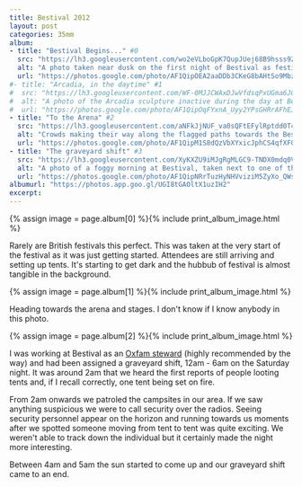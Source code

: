 ```yaml
---
title: Bestival 2012
layout: post
categories: 35mm
album:
- title: "Bestival Begins..." #0
  src: "https://lh3.googleusercontent.com/wo2eVLboGpK7QupJUej68B9hsss9Z_ljUq8FyBwFslqm0SCSGX2LLibr-gpCtyjB2bYQ_XmHmykFGdIPQCB92RjeD8Tckn57VwabWCzGipAxljO6QxMeLVQAF6eiIEcy8lSRM_066vfMYQfRvs7LO0e5QIiEqwE4RD3YEbIq95Z6x2c1_U0wq1WG2_v8nun4xplMdNqvXNWf4SoW7Cit4lRidebAFfJLJLmhKna38QDF-74XmRjVCNkZBHyRdSkFPQfnypKXsC5jTMTX9zwp-p1EJkFtCByRk8x15VcdzcXpyQg0Gp_BCXYTjS90BbbvPkciKorEfJGD8JNVgIuLY9ktthyZuIJyAUUfFOph60GRSct0zLVIpJvOqoVEFQJA8ZPZSyg5f6D04acrGzizlLZd3xx2FP4qhnN8wAvMyFv4K3u3HNSEEaXgq42p4oTGkmepTc5LF6Ui32IkZVEMF7h3kKuy4nQ6ibYt_bU_4E6W_A3QLEjzDm-1hkg5KpmM8GZw1CC96Gyrg0mTEnv8PQveAPWPW4y0EO3-HhAwndN1hdsYy8_0WUWP7_hR1qPm6n0aYc63zyUeiYzgjsrDywH66rCOT6Cnp0zIuVMGDg"
  alt: "A photo taken near dusk on the first night of Bestival as festival goers are still arriving and setting up"
  url: "https://photos.google.com/photo/AF1QipOEA2aaDDb3CKeG8bAHtSo9MbzWmX2uWIIe3PYT"
#- title: "Arcadia, in the daytime" #1
#  src: "https://lh3.googleusercontent.com/WF-0MJJCWAxDJwVfdsqPxUGma6JQc4ivzhPXifep9n2Nx873UgCQbo0Bqu4QeWkoc5eVZQD2xvkOLisIBAO6MQXKhu4tu4sCNV2Flao7ySSgkAIPVL2989IpYJ50KaT_gmUdoBWC-IwuTMV7wJkI1JUrLM6VaoJjAeZwlnSpQhtBI7HK5BR0qudxFB8oVPBy10QbIcDUyynHH5cHR02xtFs4CUpbpFnMgd-ADteSQ096ikajMcDDjOnIxAHVwVpquiH2WTtv6NbNlFt3Pnh3q8Mcya2R-yJnizYUsoGYvX2C-ddr_1G0EeUEZ94TikrlnhzAsyNfTq3hzCwiVTulSglQKID8FjonSTi2suiXZSsY3pJdSowdfn-i_h6UOPCSIrvqjdrSOk0kgS_UdEBOMgchVnMiMCYMWYl6g3Ww2Bog6syDNFrSq-ImjoNI41i62xca-T6Zs_cWkgOljGcXegsSqWQsqisNbJewzaHHU41UYrvlbCOX8E9eUlC2CEbhb3oWxQlCElPMhBJvPc4aBz8l_5_vhnW4dxXW8orNC6eUPJDIEmynr3MKfmuw39kZXVxaNB2jU_TMVaXvovpYeV3Off0KpdB9CmOZvH-RHU7EwzAXgRft2I9RwOpLdhalY1d3gCAlmseI8AEfvQH_Fo_1PLwUIa82m6c"
#  alt: "A photo of the Arcadia sculpture inactive during the day at Bestival"
#  url: "https://photos.google.com/photo/AF1QipOqFYxnA_Uyy2YPsGHRrAFhEJB5rN3TjQ6jZryn"
- title: "To the Arena" #2
  src: "https://lh3.googleusercontent.com/aNFkJjNUF_va0sQFtEFylRptdd0T4_iBUP4MZt7gSRxurlgvOlJDoyxl-yh3G1pklUZFCPqA3nOfOMndALEighA3ryMml_E86fQl5U3flh80_5Xo5oaUX37_sqSUmontMBFGnm9Sdgk13klcN7xRYwY63hY4u4PGR5QNGdsQ_3MCRZH0O4iydMDgYIykAp073WH2Im1fjlLtgZp0996c1rOMcU3mEBe0hz0qszAc0wwrRmoyTTUAmJjjDOpsbvZPI5QPjtkRtwfy2hPq5v-KRu2twjxMyDPMb5dM3ipDtIFNDn84iSV-Z80neGvRazzT9l1LWF8E8yyX4E4D572A21-wxU3RhMIBdF_tUda4G_hR7YfQpS_Pg8s4FbDX5gc_CWYK-5pbhAsv0BsqXEhvsOBIsK6rBF-v__JOkNS-9SV34G8n7ujT05s9ZYN6F8Ojvr2SXr63Yixz7-XyrrOAOoDS2mCgiHpcHQeF9PmAkAyMzZ1mbujliDGOgCbN2d6cI2J--noLVVfwmqLI_QA6XmejCmKM9zEtlR7h5qyNx0_c0C8h7GOL4dfErANB6cGsHnjZPikGp-bjM9B80wR_i43YplXHpCRXfOHzF6ed2A"
  alt: "Crowds making their way along the flagged paths towards the Bestival's main stages and arena"
  url: "https://photos.google.com/photo/AF1QipM1S8dQzVbXYxicJphCS4qfXFGCkkyCTWw4W3v1"
- title: "The graveyard shift" #3
  src: "https://lh3.googleusercontent.com/XyKXZU9iMJgRgMLGC9-TNDX0mdq0VWc916rWslXChp3aPjL1EsWh7UVF1QAorjiqKAmDphc8vy-m5s6xypuY8RbgR-RBzdckqom8snOUQwV8gCvK9pj5rx0qmZ-W-jNLM8G64CC2TDo5-U3wWeHBFRqdjX3tImmvmkQzNuJSy6y1wGxyw8iRnl9omIUuzOSQaDI3Q4ZvBxb08VlR_wR08F2XRtffxT3sIleBomN4RernQevMJjsXcxjTRKpTUsgqoGF_F-J2XbzL90IjrgmxeRlwX23eLyklLh4PGO6Z-SsM0jny8L-CqYMRLzqYmlVkXWC8ES-wj9rKzpffvjn57BqU-_LUEzTXrpb3OVFYeCbBC0eOcA-yAwzrR_KC9GNfHw1KzwHhkoSiSMOEnDHFJUmM8xFQwK5M9jJJv4829dEKdFuCPKUSjH0riKj4xPPW8G-eGmFFqmEI2P9aFfQD_KBebe8Lvu2ze93hHefk_iqxMpMSWKjKWbYNuo6JhbFmDM1Dfz0lD-Qg9ZyYDePRbwA9eUWEngjSNkZ5a0hSTTH823W4rfLpWOs4nPNmkdGbAvE50cdNfXfrlUIdHdoUnVuB-xO3swq0y09tSRYxibthFoTUCgJBduPATfPeEDBS8_4e8-1AAWs_-AqxZ5__gkJmuMOOsA6s6KA"
  alt: "A photo of a foggy morning at Bestival, taken next to one of the many overnight food stalls"
  url: "https://photos.google.com/photo/AF1QipNRrTuzHyNHVviziM5ZyXo_QWsfQxYGPUj3v9--"
albumurl: "https://photos.app.goo.gl/UGI8tGAOltX1uzIH2"
excerpt:
---
```


{% assign image = page.album[0] %}{% include print_album_image.html %}

Rarely are British festivals this perfect. This was taken at the very start of the festival as it was just getting started. Attendees are still arriving and setting up tents. It's starting to get dark and the hubbub of festival is almost tangible in the background.

{% assign image = page.album[1] %}{% include print_album_image.html %}

Heading towards the arena and stages. I don't know if I know anybody in this photo.

{% assign image = page.album[2] %}{% include print_album_image.html %}

I was working at Bestival as an [Oxfam steward][oxfam-stewarding] (highly recommended by the way) and had been assigned a graveyard shift, 12am - 6am on the Saturday night. It was around 2am that we heard the first reports of people looting tents and, if I recall correctly, one tent being set on fire.

From 2am onwards we patroled the campsites in our area. If we saw anything suspicious we were to call security over the radios. Seeing security personnel appear on the horizon and running towards us moments after we spotted someone moving from tent to tent was quite exciting. We weren't able to track down the individual but it certainly made the night more interesting.

[oxfam-stewarding]: https://www.oxfam.org.uk/stewarding "Oxfam stewards"

Between 4am and 5am the sun started to come up and our graveyard shift came to an end.